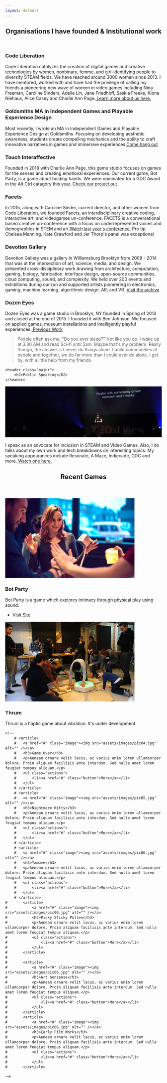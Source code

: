 ```yaml
---
layout: default
---
```


<!-- Section -->
<section>
	<header class="major">
		<h2>Organisations I have founded & Institutional work</h2>
	</header>
	<div class="features">
		<article>
			<span class="icon fa-heart"></span>
			<div class="content">
				<h3>Code Liberation</h3>
				<p>Code Liberation catalyzes the creation of digital games and creative technologies by women, nonbinary, femme, and girl-identifying people to diversify STEAM fields. We have reached around 3000 women since 2013. I have mentored, worked with and have had the privilege of calling my friends a pioneering new wave of women in video games including Nina Freeman, Caroline Sinders, Adelle Lin, Jane Friedhoff, Saskia Freeke, Kiona Niehaus, Alice Casey and Charlie Ann Page.<a href="http://www.codeliberation.org" target = "_blank"> Learn more about us here.</a>
        </p>
			</div>
		</article>
		<article>
			<span class="icon fa-university"></span>
			<div class="content">
				<h3>Goldsmiths MA in Independent Games and Playable Experience Design</h3>
				<p>Most recently, I wrote an MA in Independent Games and Playable Experience Design at Goldsmiths. Focusing on developing aesthetic awareness, students create compelling mechanics and the ability to craft innovative narratives in games and immersive experiences.<a href="https://www.gold.ac.uk/pg/ma-independent-games-design/" target="_blank">Come hang out</a></p>
			</div>
		</article>
		<article>
			<span class="icon fa-cube"></span>
			<div class="content">
				<h3>Touch Interaffective</h3>
				<p>Founded in 2018 with Charlie Ann Page, this game studio focuses on games for the senses and creating emotional experiences. Our current game, Bot Party, is a game about holding hands. We were nominated for a GDC Award in the Alt Ctrl catagory this year. <a href="http://www.playbotparty.com" target="_blank">Check our project out</a></p>
			</div>
		</article>
		<article>
			<span class="icon fa-bolt"></span>
			<div class="content">
				<h3>Facets</h3>
				<p> In 2015, along with Caroline Sinder, current director, and other women from Code Liberation, we founded Facets, an interdisciplinary creative coding, interactive art, and videogames un-conference. FACETS is a conversational based creative un-conference with a focus on underrepresented voices and demographics in STEM and art.<a href="https://livestream.com/internetsociety/facets17">Watch last year's conference.</a> Pro tip. Chelsea Manning, Kate Crawford and Jer Thorp's panel was exceptional</p>
			</div>
		</article>
    		<article>
    			<span class="icon fa-star"></span>
    			<div class="content">
    				<h3>Devotion Gallery</h3>
    				<p>Devotion Gallery was a gallery in Williamsburg Brooklyn from 2009 - 2014 that was at the intersection of art, science, media, and design. We presented cross-disciplinary work drawing from architecture, computation, gaming, biology, fabrication, interface design, open-source communities, cloud computing, sound, and complexity. We held over 200 events and exhibitions during our run and supported artists pioneering in electronics, gaming, machine learning, algorithmic design, AR, and VR. <a href="http://www.areyoudevoted.com" target="_blank">Visit the archive</a></p>
    			</div>
    		</article>
        		<article>
        			<span class="icon fa-eye"></span>
        			<div class="content">
        				<h3>Dozen Eyes</h3>
        				<p>Dozen Eyes was a game studio in Brooklyn, NY founded in Spring of 2013 and closed at the end of 2015. I founded it with Ben Johnson. We focused on applied games, museum installations and intelligently playful experiences.<a href="https://phoenixperry.github.io/dozeneyes/" target="_blank"> Previous Work</a></p>
        			</div>
        		</article>
	</div>
    <blockquote>People often ask me, "Do you ever sleep?" Not like you do. I wake up at 3.30 AM and read Sci-fi until 5am. Maybe that's my problem. Really though, the answer is I never do things alone. I build communities of people and together, we do far more than I could ever do alone. I get by, with a little help from my friends. </blockquote>
</section>

<!-- Section -->
<section>

	<header class="major">
		<h2>Public Speaking</h2>
	</header>
  <span class="image fit"><img src="assets/images/homepage/speaking.png" alt="" /></span>


<p>I speak as an advocate for inclusion in STEAM and Video Games. Also, I do talks about my own work and tech breakdowns on interesting topics. My speaking appearances include Resonate, A Maze, Indiecade, GDC and more.<a href ="https://www.youtube.com/watch?v=ZoX3AQqlj0I" target="_blank"> Watch one here.</a></p>
<!--
    <ul class="actions">
      <li><a href="" class="button">Learn More</a></li>
    </ul>
-->
</section>

<!-- Section -->
<section>
	<header class="major">
		<h2>Recent Games</h2>
	</header>
	<div class="posts">
		<article>
			<a href="#" class="image"><img src="assets/images/homepage/botparty.png" alt="" /></a>
			<h3>Bot Party</h3>
			<p>Bot Party is a game which explores intimacy through physical play using sound.</p>
			<ul class="actions">
				<li><a href="http://playbotparty.com" class="button" target="-_blank">Visit Site</a></li>
			</ul>
		</article>
		<article>
			<a href="#" class="image"><img src="assets/images//homepage/thrum.jpg" alt="" /></a>
			<h3>Thrum</h3>
			<p>Thrum is a haptic game about vibration. It's under development.</p>
			<ul class="actions">
			<!--	 <li><a href="#" class="button">More</a></li> -->
			</ul>
		</article>

<!--
		<article>
			<a href="#" class="image"><img src="assets/images/homepage/nightgames.png" alt="" /></a>
			<h3>Nightgames</h3>
			<p>Aenean ornare velit lacus, ac varius enim lorem ullamcorper dolore. Proin aliquam facilisis ante interdum. Sed nulla amet lorem feugiat tempus aliquam.</p>
			<ul class="actions">
				<li><a href="#" class="button">More</a></li>
			</ul>
		</article>
    	<article>
        <a href="#" class="image"><img src="assets/images/homepage/music.png" alt="" /></a>
        <h3>Music</h3>
        <p>Aenean ornare velit lacus, ac varius enim lorem ullamcorper dolore. Proin aliquam facilisis ante interdum. Sed nulla amet lorem feugiat tempus aliquam.</p>
        <ul class="actions">
          <li><a href="#" class="button">More</a></li>
        </ul>
      </article>
-->
    <!--
		# <article>
		# 	<a href="#" class="image"><img src="assets/images/pic04.jpg" alt="" /></a>
		# 	<h3>Game Over</h3>
		# 	<p>Aenean ornare velit lacus, ac varius enim lorem ullamcorper dolore. Proin aliquam facilisis ante interdum. Sed nulla amet lorem feugiat tempus aliquam.</p>
		# 	<ul class="actions">
		# 		<li><a href="#" class="button">More</a></li>
		# 	</ul>
		# </article>
		# <article>
		# 	<a href="#" class="image"><img src="assets/images/pic05.jpg" alt="" /></a>
		# 	<h3>Nightmare Kitty</h3>
		# 	<p>Aenean ornare velit lacus, ac varius enim lorem ullamcorper dolore. Proin aliquam facilisis ante interdum. Sed nulla amet lorem feugiat tempus aliquam.</p>
		# 	<ul class="actions">
		# 		<li><a href="#" class="button">More</a></li>
		# 	</ul>
		# </article>
		# <article>
		# 	<a href="#" class="image"><img src="assets/images/pic06.jpg" alt="" /></a>
		# 	<h3>Yamove</h3>
		# 	<p>Aenean ornare velit lacus, ac varius enim lorem ullamcorper dolore. Proin aliquam facilisis ante interdum. Sed nulla amet lorem feugiat tempus aliquam.</p>
		# 	<ul class="actions">
		# 		<li><a href="#" class="button">More</a></li>
		# 	</ul>
		# </article>
    # 		<article>
    # 			<a href="#" class="image"><img src="assets/images/pic06.jpg" alt="" /></a>
    # 			<h3>Picky Sticky Pollen</h3>
    # 			<p>Aenean ornare velit lacus, ac varius enim lorem ullamcorper dolore. Proin aliquam facilisis ante interdum. Sed nulla amet lorem feugiat tempus aliquam.</p>
    # 			<ul class="actions">
    # 				<li><a href="#" class="button">More</a></li>
    # 			</ul>
    # 		</article>
    #
    # 		<article>
    # 			<a href="#" class="image"><img src="assets/images/pic06.jpg" alt="" /></a>
    # 			<h3>Art nonsense</h3>
    # 			<p>Aenean ornare velit lacus, ac varius enim lorem ullamcorper dolore. Proin aliquam facilisis ante interdum. Sed nulla amet lorem feugiat tempus aliquam.</p>
    # 			<ul class="actions">
    # 				<li><a href="#" class="button">More</a></li>
    # 			</ul>
    # 		</article>
    # 		<article>
    # 			<a href="#" class="image"><img src="assets/images/pic06.jpg" alt="" /></a>
    # 			<h3>Early Film Works</h3>
    # 			<p>Aenean ornare velit lacus, ac varius enim lorem ullamcorper dolore. Proin aliquam facilisis ante interdum. Sed nulla amet lorem feugiat tempus aliquam.</p>
    # 			<ul class="actions">
    # 				<li><a href="#" class="button">More</a></li>
    # 			</ul>
    # 		</article>
  -->
	</div>
</section>
